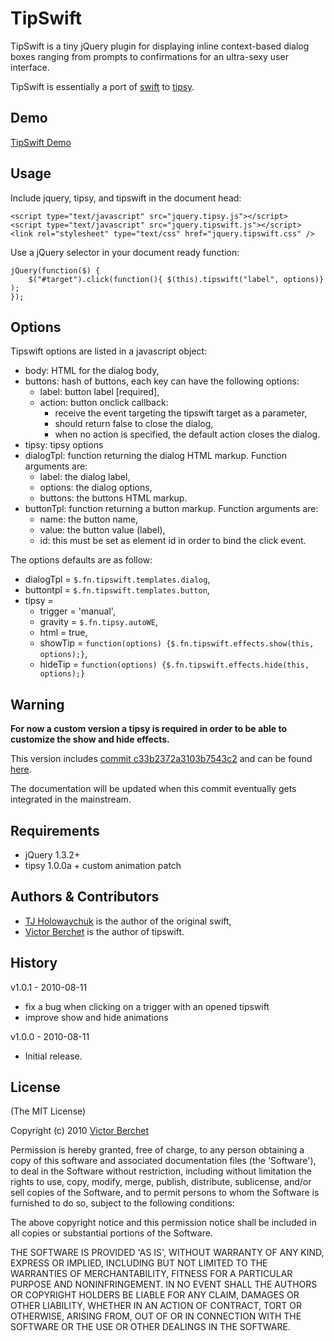 # TipSwift #

TipSwift is a tiny jQuery plugin for displaying inline context-based dialog boxes
ranging from prompts to confirmations for an ultra-sexy user interface.

TipSwift is essentially a port of [swift](http://github.com/visionmedia/swift) to [tipsy](http://github.com/jaz303/tipsy).

## Demo ##

[TipSwift Demo](http://vicb.github.com/tipsy-swift/demo/demo.html)

## Usage ##

Include jquery, tipsy, and tipswift in the document head:

    <script type="text/javascript" src="jquery.tipsy.js"></script>
    <script type="text/javascript" src="jquery.tipswift.js"></script>
    <link rel="stylesheet" type="text/css" href="jquery.tipswift.css" />

Use a jQuery selector in your document ready function:

    jQuery(function($) {
        $("#target").click(function(){ $(this).tipswift("label", options)} );
    });

## Options ##

Tipswift options are listed in a javascript object:

- body: HTML for the dialog body,
- buttons: hash of buttons, each key can have the following options:
  - label: button label [required],
  - action: button onclick callback:
    - receive the event targeting the tipswift target as a parameter,
    - should return false to close the dialog,
    - when no action is specified, the default action closes the dialog.
- tipsy: tipsy options
- dialogTpl: function returning the dialog HTML markup. Function arguments are:
  - label: the dialog label,
  - options: the dialog options,
  - buttons: the buttons HTML markup.
- buttonTpl: function returning a button markup. Function arguments are:
  - name: the button name,
  - value: the button value (label),
  - id: this must be set as element id in order to bind the click event.

The options defaults are as follow:

- dialogTpl = `$.fn.tipswift.templates.dialog`,
- buttontpl = `$.fn.tipswift.templates.button`,
- tipsy =
  - trigger = 'manual',
  - gravity = `$.fn.tipsy.autoWE`,
  - html = true,
  - showTip = `function(options) {$.fn.tipswift.effects.show(this, options);}`,
  - hideTip = `function(options) {$.fn.tipswift.effects.hide(this, options);}`

## Warning ##

**For now a custom version a tipsy is required in order to be able to customize the
show and hide effects.**

This version includes [commit c33b2372a3103b7543c2](http://github.com/vicb/tipsy/commit/c33b2372a3103b7543c28372e2e64cec7c535030) and can be found [here](http://github.com/vicb/tipsy).

The documentation will be updated when this commit eventually gets integrated in
the mainstream.

## Requirements ##

* jQuery 1.3.2+
* tipsy 1.0.0a + custom animation patch

## Authors & Contributors ##

* [TJ Holowaychuk](http://github.com/visionmedia) is the author of the original swift,
* [Victor Berchet](http://github.com/vicb) is the author of tipswift.

## History ##

v1.0.1 - 2010-08-11

  * fix a bug when clicking on a trigger with an opened tipswift  
  * improve show and hide animations

v1.0.0 - 2010-08-11

  * Initial release.
  

## License ##

(The MIT License)

Copyright (c) 2010 [Victor Berchet](http://github.com/vicb)

Permission is hereby granted, free of charge, to any person obtaining
a copy of this software and associated documentation files (the
'Software'), to deal in the Software without restriction, including
without limitation the rights to use, copy, modify, merge, publish,
distribute, sublicense, and/or sell copies of the Software, and to
permit persons to whom the Software is furnished to do so, subject to
the following conditions:

The above copyright notice and this permission notice shall be
included in all copies or substantial portions of the Software.

THE SOFTWARE IS PROVIDED 'AS IS', WITHOUT WARRANTY OF ANY KIND,
EXPRESS OR IMPLIED, INCLUDING BUT NOT LIMITED TO THE WARRANTIES OF
MERCHANTABILITY, FITNESS FOR A PARTICULAR PURPOSE AND NONINFRINGEMENT.
IN NO EVENT SHALL THE AUTHORS OR COPYRIGHT HOLDERS BE LIABLE FOR ANY
CLAIM, DAMAGES OR OTHER LIABILITY, WHETHER IN AN ACTION OF CONTRACT,
TORT OR OTHERWISE, ARISING FROM, OUT OF OR IN CONNECTION WITH THE
SOFTWARE OR THE USE OR OTHER DEALINGS IN THE SOFTWARE.
